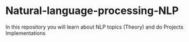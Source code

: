 # Natural-language-processing-NLP
In this repository you will learn about  NLP topics (Theory) and do Projects Implementations 
